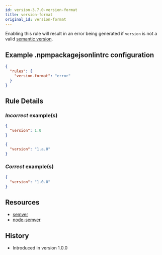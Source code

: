 ```yaml
---
id: version-3.7.0-version-format
title: version-format
original_id: version-format
---
```


Enabling this rule will result in an error being generated if `version` is not a valid [semantic version](http://semver.org/).

## Example .npmpackagejsonlintrc configuration

```json
{
  "rules": {
    "version-format": "error"
  }
}
```

## Rule Details

### *Incorrect* example(s)

```json
{
  "version": 1.0
}
```

```json
{
  "version": "1.a.0"
}
```

### *Correct* example(s)

```json
{
  "version": "1.0.0"
}
```

## Resources

* [semver](http://semver.org/)
* [node-semver](https://github.com/npm/node-semver)

## History

* Introduced in version 1.0.0
